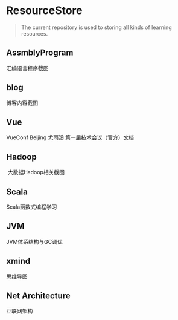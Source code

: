 # ResourceStore

> The current repository is used to storing all kinds of learning resources.

## AssmblyProgram

  汇编语言程序截图

## blog

  博客内容截图

## Vue

  VueConf Beijing 尤雨溪 第一届技术会议（官方）文档

## Hadoop
  大数据Hadoop相关截图

## Scala
  Scala函数式编程学习

## JVM
  JVM体系结构与GC调优

## xmind
  思维导图

## Net Architecture
  互联网架构
